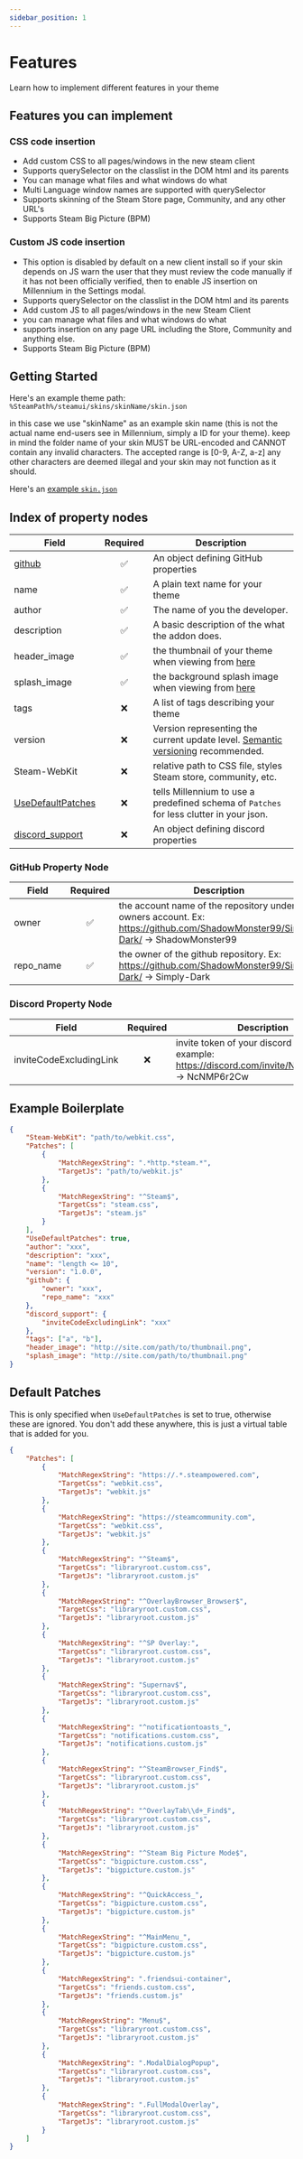 ```yaml
---
sidebar_position: 1
---
```


# Features

Learn how to implement different features in your theme

## Features you can implement

### CSS code insertion

-   Add custom CSS to all pages/windows in the new steam client
-   Supports querySelector on the classlist in the DOM html and its parents
-   You can manage what files and what windows do what
-   Multi Language window names are supported with querySelector
-   Supports skinning of the Steam Store page, Community, and any other URL's
-   Supports Steam Big Picture (BPM)

### Custom JS code insertion

-   This option is disabled by default on a new client install so if your skin depends on JS warn the user that they must review the code manually if it has not been officially verified, then to enable JS insertion on Millennium in the Settings modal.
-   Supports querySelector on the classlist in the DOM html and its parents
-   Add custom JS to all pages/windows in the new Steam Client
-   you can manage what files and what windows do what
-   supports insertion on any page URL including the Store, Community and anything else.
-   Supports Steam Big Picture (BPM)

## Getting Started

Here's an example theme path: `%SteamPath%/steamui/skins/skinName/skin.json`

in this case we use "skinName" as an example skin name (this is not the actual name end-users see in Millennium, simply a ID for your theme). keep in mind the folder name of your skin MUST be URL-encoded and CANNOT contain any invalid characters. The accepted range is [0-9, A-Z, a-z] any other characters are deemed illegal and your skin may not function as it should.

Here's an [example `skin.json`](https://github.com/SteamClientHomebrew/Millennium/blob/main/examples/theme/skin.json)

## Index of property nodes

| Field                                     | Required | Description                                                                                                    |
| ----------------------------------------- | :------: | -------------------------------------------------------------------------------------------------------------- |
| [github](#github-property-node)           | &#x2705; | An object defining GitHub properties                                                                           |
| name                                      | &#x2705; | A plain text name for your theme                                                                               |
| author                                    | &#x2705; | The name of you the developer.                                                                                 |
| description                               | &#x2705; | A basic description of the what the addon does.                                                                |
| header_image                              | &#x2705; | the thumbnail of your theme when viewing from [here](https://millennium.web.app/themes)                        |
| splash_image                              | &#x2705; | the background splash image when viewing from [here](https://millennium.web.app/theme?id=F8h9ZhwOdoNygNcAfjIZ) |
| tags                                      | &#x274C; | A list of tags describing your theme                                                                           |
| version                                   | &#x274C; | Version representing the current update level. [Semantic versioning](https://semver.org/) recommended.         |
| Steam-WebKit                              | &#x274C; | relative path to CSS file, styles Steam store, community, etc.                                                 |
| [UseDefaultPatches](#default-patches)     | &#x274C; | tells Millennium to use a predefined schema of `Patches` for less clutter in your json.                        |
| [discord_support](#discord-property-node) | &#x274C; | An object defining discord properties                                                                          |

### GitHub Property Node

| Field     | Required | Description                                                                                                                         |
| --------- | :------: | ----------------------------------------------------------------------------------------------------------------------------------- |
| owner     | &#x2705; | the account name of the repository under the owners account. Ex: https://github.com/ShadowMonster99/Simply-Dark/ -> ShadowMonster99 |
| repo_name | &#x2705; | the owner of the github repository. Ex: https://github.com/ShadowMonster99/Simply-Dark/ -> Simply-Dark                              |

### Discord Property Node

| Field                   | Required | Description                                                                                       |
| ----------------------- | :------: | ------------------------------------------------------------------------------------------------- |
| inviteCodeExcludingLink | &#x274C; | invite token of your discord server. example: https://discord.com/invite/NcNMP6r2Cw -> NcNMP6r2Cw |

<!-- - `Steam-WebKit` (**Optional**): relative path to CSS file, styles Steam store, community, etc.
- `UseDefaultPatches` (**Optional**): tells Millennium to use a predefined schema of `Patches` for less clutter in your json. see more [here](/#default-patches)
- `author` (**Optional**): shows end-users who made the theme. Can be multiple words/developers/keywords.
- `description` (**Optional**): a description for your theme.
- `name` (**Required**): a plain text name for your theme

- **Deployment property nodes**
  - If you plan on distributing your theme on the community website, you need the following & and a GitHub repository
  - `github` (**Required**)
    - `owner` (**Required**): the owner of the github repository
    - `repo_name` (**Required**): the name of the repository under the owners account
  - `discord_support` (**Optional**)
    - `inviteCodeExcludingLink` (**Optional**): invite token of your discord server. example: https://discord.com/invite/NcNMP6r2Cw -> NcNMP6r2Cw
  - `tags` (**Optional**): an array of n length of tags for your theme, best to keep < 5
  - `header_image` (**Required**): the thumbnail of your theme when viewing from [here](https://millennium.web.app/themes)
  - `splash_image` (**Required**): the background splash image when viewing from [here](https://millennium.web.app/theme?id=F8h9ZhwOdoNygNcAfjIZ) -->

## Example Boilerplate

```json title="%steam%/steamui/skins/example/skin.json"
{
	"Steam-WebKit": "path/to/webkit.css",
	"Patches": [
		{
			"MatchRegexString": ".*http.*steam.*",
			"TargetJs": "path/to/webkit.js"
		},
		{
			"MatchRegexString": "^Steam$",
			"TargetCss": "steam.css",
			"TargetJs": "steam.js"
		}
	],
	"UseDefaultPatches": true,
	"author": "xxx",
	"description": "xxx",
	"name": "length <= 10",
	"version": "1.0.0",
	"github": {
		"owner": "xxx",
		"repo_name": "xxx"
	},
	"discord_support": {
		"inviteCodeExcludingLink": "xxx"
	},
	"tags": ["a", "b"],
	"header_image": "http://site.com/path/to/thumbnail.png",
	"splash_image": "http://site.com/path/to/thumbnail.png"
}
```

## Default Patches

This is only specified when `UseDefaultPatches` is set to true, otherwise these are ignored. You don't add these anywhere, this is just a virtual table that is added for you.

```json title="%steam%/steamui/skins/example/skin.json"
{
	"Patches": [
		{
			"MatchRegexString": "https://.*.steampowered.com",
			"TargetCss": "webkit.css",
			"TargetJs": "webkit.js"
		},
		{
			"MatchRegexString": "https://steamcommunity.com",
			"TargetCss": "webkit.css",
			"TargetJs": "webkit.js"
		},
		{
			"MatchRegexString": "^Steam$",
			"TargetCss": "libraryroot.custom.css",
			"TargetJs": "libraryroot.custom.js"
		},
		{
			"MatchRegexString": "^OverlayBrowser_Browser$",
			"TargetCss": "libraryroot.custom.css",
			"TargetJs": "libraryroot.custom.js"
		},
		{
			"MatchRegexString": "^SP Overlay:",
			"TargetCss": "libraryroot.custom.css",
			"TargetJs": "libraryroot.custom.js"
		},
		{
			"MatchRegexString": "Supernav$",
			"TargetCss": "libraryroot.custom.css",
			"TargetJs": "libraryroot.custom.js"
		},
		{
			"MatchRegexString": "^notificationtoasts_",
			"TargetCss": "notifications.custom.css",
			"TargetJs": "notifications.custom.js"
		},
		{
			"MatchRegexString": "^SteamBrowser_Find$",
			"TargetCss": "libraryroot.custom.css",
			"TargetJs": "libraryroot.custom.js"
		},
		{
			"MatchRegexString": "^OverlayTab\\d+_Find$",
			"TargetCss": "libraryroot.custom.css",
			"TargetJs": "libraryroot.custom.js"
		},
		{
			"MatchRegexString": "^Steam Big Picture Mode$",
			"TargetCss": "bigpicture.custom.css",
			"TargetJs": "bigpicture.custom.js"
		},
		{
			"MatchRegexString": "^QuickAccess_",
			"TargetCss": "bigpicture.custom.css",
			"TargetJs": "bigpicture.custom.js"
		},
		{
			"MatchRegexString": "^MainMenu_",
			"TargetCss": "bigpicture.custom.css",
			"TargetJs": "bigpicture.custom.js"
		},
		{
			"MatchRegexString": ".friendsui-container",
			"TargetCss": "friends.custom.css",
			"TargetJs": "friends.custom.js"
		},
		{
			"MatchRegexString": "Menu$",
			"TargetCss": "libraryroot.custom.css",
			"TargetJs": "libraryroot.custom.js"
		},
		{
			"MatchRegexString": ".ModalDialogPopup",
			"TargetCss": "libraryroot.custom.css",
			"TargetJs": "libraryroot.custom.js"
		},
		{
			"MatchRegexString": ".FullModalOverlay",
			"TargetCss": "libraryroot.custom.css",
			"TargetJs": "libraryroot.custom.js"
		}
	]
}
```
